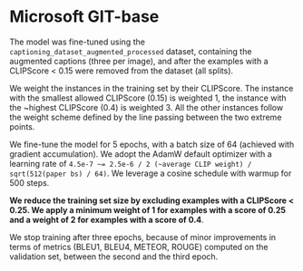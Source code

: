 # Microsoft GIT-base

The model was fine-tuned using the `captioning_dataset_augmented_processed` dataset, containing the augmented captions (three per image), and after the examples with a CLIPScore < 0.15 were removed from the dataset (all splits).

We weight the instances in the training set by their CLIPScore. The instance with the smallest allowed CLIPScore (0.15) is weighted 1, the instance with the ~highest CLIPScore (0.4) is weighted 3. All the other instances follow the weight scheme defined by the line passing between the two extreme points.

We fine-tune the model for 5 epochs, with a batch size of 64 (achieved with gradient accumulation). We adopt the AdamW default optimizer with a learning rate of `4.5e-7 ~= 2.5e-6 / 2 (~average CLIP weight) / sqrt(512(paper bs) / 64)`. We leverage a cosine schedule with warmup for 500 steps.

**We reduce the training set size by excluding examples with a CLIPScore < 0.25. We apply a minimum weight of 1 for examples with a score of 0.25 and a weight of 2 for examples with a score of 0.4**.

We stop training after three epochs, because of minor improvements in terms of metrics (BLEU1, BLEU4, METEOR, ROUGE) computed on the validation set, between the second and the third epoch.